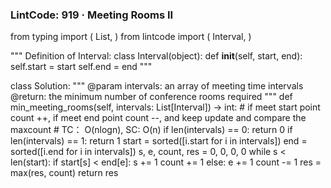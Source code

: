 ### LintCode: 919 · Meeting Rooms II
from typing import (
    List,
)
from lintcode import (
    Interval,
)

"""
Definition of Interval:
class Interval(object):
    def __init__(self, start, end):
        self.start = start
        self.end = end
"""

class Solution:
    """
    @param intervals: an array of meeting time intervals
    @return: the minimum number of conference rooms required
    """
    def min_meeting_rooms(self, intervals: List[Interval]) -> int:
        # if meet start point count ++, if meet end point count --, and keep update and compare the maxcount
        # TC： O(nlogn), SC: O(n) 
        if len(intervals) == 0: return 0
        if len(intervals) == 1: return 1
        start = sorted([i.start for i in intervals])
        end = sorted([i.end for i in intervals])
        s, e, count, res = 0, 0, 0, 0
        while s < len(start):
            if start[s] < end[e]:
                s += 1
                count += 1
            else:
                e += 1
                count -= 1
            res = max(res, count)
        return res